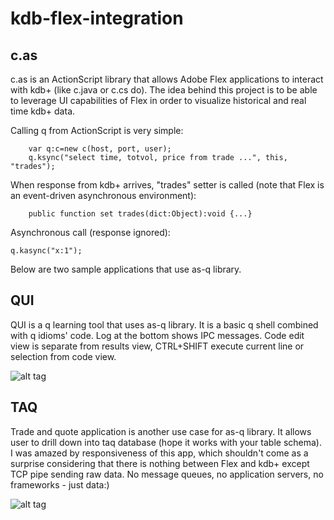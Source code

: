 # kdb-flex-integration
## c.as
c.as is an ActionScript library that allows Adobe Flex applications to interact with kdb+ (like c.java or c.cs do). The idea behind this project is to be able to leverage UI capabilities of Flex in order to visualize historical and real time kdb+ data.

Calling q from ActionScript is very simple:
```
    var q:c=new c(host, port, user);
    q.ksync("select time, totvol, price from trade ...", this, "trades");
```
When response from kdb+ arrives, "trades" setter is called (note that Flex is an event-driven asynchronous environment):
```
    public function set trades(dict:Object):void {...}
```
Asynchronous call (response ignored):
```
q.kasync("x:1");
```
Below are two sample applications that use as-q library.

## QUI
QUI is a q learning tool that uses as-q library. It is a basic q shell combined with q idioms' code. Log at the bottom shows IPC messages. Code edit view is separate from results view, CTRL+SHIFT execute current line or selection from code view.

![alt tag](http://as-q.weebly.com/uploads/8/1/4/1/8141560/6675681_orig.png)



## TAQ
Trade and quote application is another use case for as-q library. It allows user to drill down into taq database (hope it works with your table schema). I was amazed by responsiveness of this app, which shouldn't come as a surprise considering that there is nothing between Flex and kdb+ except TCP pipe sending raw data. No message queues, no application servers, no frameworks - just data:)

![alt tag](http://as-q.weebly.com/uploads/8/1/4/1/8141560/7849429_orig.png)
